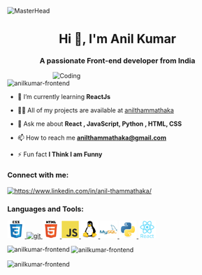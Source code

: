 ![MasterHead](https://i.ibb.co/ZcsTRnj/github-header-image-4.png)
<h1 align="center">Hi 👋, I'm Anil Kumar</h1>
<h3 align="center">A passionate Front-end developer from India</h3>

<img align="right" alt="Coding" width="400" border-radius="10px" src="https://cdn.dribbble.com/users/1162077/screenshots/3848914/programmer.gif">

<p align="left"> <img src="https://komarev.com/ghpvc/?username=anilkumar-frontend&label=Profile%20views&color=0e75b6&style=flat" alt="anilkumar-frontend" /> </p>

- 🌱 I’m currently learning **ReactJs**

- 👨‍💻 All of my projects are available at [anilthammathaka](anilthammathaka.netlify.com)

- 💬 Ask me about  **React , JavaScript, Python , HTML, CSS**

- 📫 How to reach me **anilthammathaka@gmail.com**

- ⚡ Fun fact **I Think I am Funny**

<h3 align="left">Connect with me:</h3>
<p align="left">
<a href="https://linkedin.com/in/https://www.linkedin.com/in/anil-thammathaka/" target="blank"><img align="center" src="https://raw.githubusercontent.com/rahuldkjain/github-profile-readme-generator/master/src/images/icons/Social/linked-in-alt.svg" alt="https://www.linkedin.com/in/anil-thammathaka/" height="30" width="40" /></a>
</p>

<h3 align="left">Languages and Tools:</h3>
<p align="left"> <a href="https://www.w3schools.com/css/" target="_blank" rel="noreferrer"> <img src="https://raw.githubusercontent.com/devicons/devicon/master/icons/css3/css3-original-wordmark.svg" alt="css3" width="40" height="40"/> </a> <a href="https://git-scm.com/" target="_blank" rel="noreferrer"> <img src="https://www.vectorlogo.zone/logos/git-scm/git-scm-icon.svg" alt="git" width="40" height="40"/> </a> <a href="https://www.w3.org/html/" target="_blank" rel="noreferrer"> <img src="https://raw.githubusercontent.com/devicons/devicon/master/icons/html5/html5-original-wordmark.svg" alt="html5" width="40" height="40"/> </a> <a href="https://developer.mozilla.org/en-US/docs/Web/JavaScript" target="_blank" rel="noreferrer"> <img src="https://raw.githubusercontent.com/devicons/devicon/master/icons/javascript/javascript-original.svg" alt="javascript" width="40" height="40"/> </a> <a href="https://www.linux.org/" target="_blank" rel="noreferrer"> <img src="https://raw.githubusercontent.com/devicons/devicon/master/icons/linux/linux-original.svg" alt="linux" width="40" height="40"/> </a> <a href="https://www.mysql.com/" target="_blank" rel="noreferrer"> <img src="https://raw.githubusercontent.com/devicons/devicon/master/icons/mysql/mysql-original-wordmark.svg" alt="mysql" width="40" height="40"/> <a href="https://www.python.org" target="_blank" rel="noreferrer"> <img src="https://raw.githubusercontent.com/devicons/devicon/master/icons/python/python-original.svg" alt="python" width="40" height="40"/> </a> <a href="https://reactjs.org/" target="_blank" rel="noreferrer"> <img src="https://raw.githubusercontent.com/devicons/devicon/master/icons/react/react-original-wordmark.svg" alt="react" width="40" height="40"/> </a> </p>

<p><img align="left" src="https://github-readme-stats.vercel.app/api/top-langs?username=anilkumar-frontend&show_icons=true&locale=en&layout=compact" alt="anilkumar-frontend" /></p>

<p>&nbsp;<img align="center" src="https://github-readme-stats.vercel.app/api?username=anilkumar-frontend&show_icons=true&locale=en" alt="anilkumar-frontend" /></p>

<p><img align="center" src="https://github-readme-streak-stats.herokuapp.com/?user=anilkumar-frontend&" alt="anilkumar-frontend" /></p>
